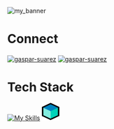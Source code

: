<p align=”center”>

<img width="1834" alt="my_banner" src="https://github.com/gasparsuarez/gasparsuarez/assets/22453545/1444efb6-60b6-4e2e-8d99-9114016e7363">

</p>

<p>

<h1>Connect</h1>

<a href="https://www.linkedin.com/in/gasparsuarezzarg" target="blank"><img align="center" src="https://img.shields.io/badge/linkedin-%230077B5.svg?style=for-the-badge&logo=linkedin&logoColor=white" alt="gaspar-suarez"/></a>
<a href="mailto:gaspar.mdp@gmail.com" target="blank"><img align="center" src="https://img.shields.io/badge/gmail-%230077B5.svg?style=for-the-badge&logo=gmail&logoColor=white" alt="gaspar-suarez"/></a>


<h1>Tech Stack</h1>

[![My Skills](https://skillicons.dev/icons?i=flutter,dart,react,typescript,git,github,vscode,postman,firebase)](https://skillicons.dev)
<img src="https://github.com/monster555/monster555/blob/main/bloc-logo.svg" title="BLoC" alt="BLoC" width="40" height="40"/>&nbsp;
</p>




